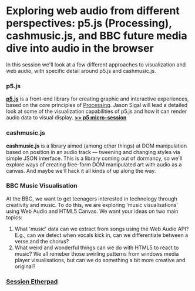 # Exploring web audio from different perspectives: p5.js (Processing), cashmusic.js, and BBC future media dive into audio in the browser
  
In this session we'll look at a few different approaches to visualization and web audio, with
specific detail around p5.js and cashmusic.js. 

### p5.js
**[p5.js](http://p5js.org)** is a front-end library  for creating graphic and interactive experiences, based on the 
core principles of [Processing](https://processing.org/). Jason Sigal will lead a detailed look at 
some of the visualization capabilities of p5.js and how it can render audio data to visual 
display. **[>> p5 micro-session](https://github.com/cashmusic/mozfest/blob/master/sessions/p5.md)**
  
### cashmusic.js
**cashmusic.js** is a library aimed (among other things) at DOM manipulation based on position
in an audio track — tweening and changing styles via simple JSON interface. This is a library 
coming out of dormancy, so we'll explore ways of creating free-form DOM manipulated art with 
audio as a canvas. And maybe we'll hack it all kinds of up along the way.

### BBC Music Visualisation
At the BBC, we want to get teenagers interested in technology through creativity and music. To do this, we are exploring 'music visualisations' using Web Audio and HTML5 Canvas.
We want your ideas on two main topics:
1. What 'music' data can we extract from songs using the Web Audio API? E.g., can we detect when vocals kick in, can we differentiate between a verse and the chorus?
2. What weird and wonderful things can we do with HTML5 to react to music? We all remeber those swirling patterns from windows media player visualisations, but can we do something a bit more creative and original?

### [Session Etherpad](https://festival.etherpad.mozilla.org/ZJfoAYlukB)